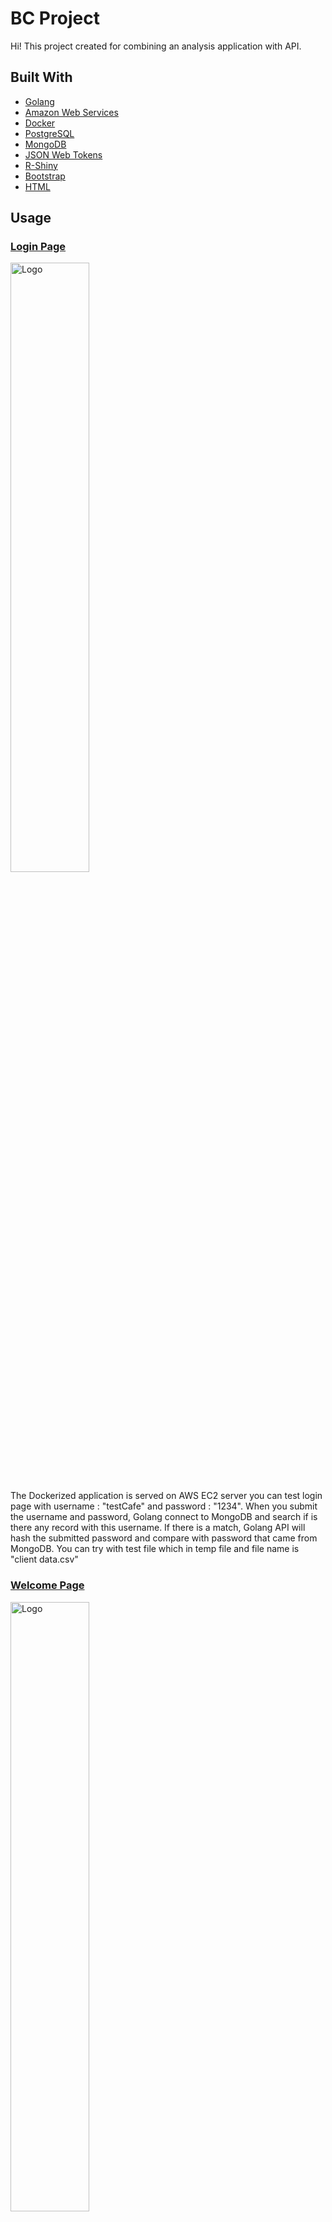 
# BC Project
Hi! This project created for combining an analysis application with API.


##  Built With
* [Golang](https://go.dev/)
* [Amazon Web Services](https://aws.amazon.com/tr/)
* [Docker](https://www.docker.com/)
* [PostgreSQL](postgresql.org)
* [MongoDB](https://www.mongodb.com/)
* [JSON Web Tokens](https://jwt.io/)
* [R-Shiny](https://shiny.rstudio.com/)
* [Bootstrap](https://getbootstrap.com)
* [HTML](https://html.com/)


## Usage

### [Login Page](http://18.206.88.12:9000/login)

<img src="https://cdn.discordapp.com/attachments/519918508998656028/929023335118041138/unknown.png" alt="Logo" width="50%">

The Dockerized application is served on AWS EC2 server you can test login page with username : "testCafe" and password : "1234".
When you submit the username and password, Golang connect to MongoDB and search if is there any record with this username. If there is a match, Golang API will hash the submitted password and compare with password that came from MongoDB. You can try with test file which in temp file and file name is "client data.csv"

### [Welcome Page](http://18.206.88.12:9000/welcome)

<img src="https://media.discordapp.net/attachments/519918508998656028/929025950585352302/unknown.png" alt="Logo" width="50%">

After the login succesfully, the Golang API gives you an authentication token and redirect you to Welcome Page. If user try to pass the login page and connect directly to Welcome Page. Because of missing token you can't connect this page. 

In this page you can upload formatted .csv files for sending to analysis system.

#### Sample of formatted .csv file
| orderID| sentBy| orderTime| itemVal| closedBy| restName| paidBy| from| item| itemCount| table| closedAt |
 |-----------|:-----------:|-----------:| :-----------:|:-----------:|:-----------:|:-----------:|:-----------:|:-----------:|:-----------:|:-----------:|:-----------:|
| 1 | P1 | 2021-09-21 15:22:07 | 29.67 | testCafeAdmin | testCafe | cash|admin | CheeseCake | 1 | d14 | 2021-09-21 15:59:31| 
|2|P1|2021-08-13 15:52:51|17.82|testCafeAdmin|testCafe|card|admin|Limonata|1|d10|2021-08-13 16:32:58|


If you upload correct typed and formatted files, you will see a confirmation notification and you will see a new button which will redirect you to R-Shiny Page. This page also worked on AWS EC2 services.

<img src="https://cdn.discordapp.com/attachments/519918508998656028/929030537287434310/unknown.png" alt="Logo" width="40%">

### [R-Shiny Page](http://3.145.16.200:3838/project_bc)

In the end, both data which came from database and which provided by clients combined and send to the analysis service. Both data visualized together.

<img src="https://media.discordapp.net/attachments/519918508998656028/929031871470399538/unknown.png?width=732&height=671" alt="Logo" width="40%">
